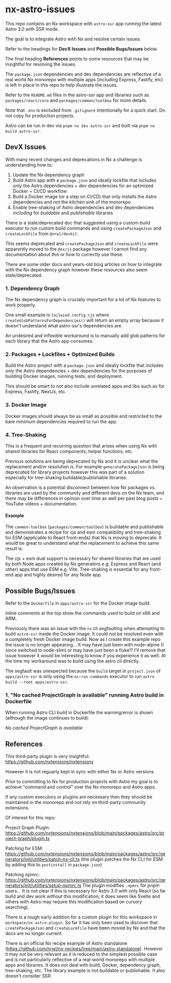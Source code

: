 # nx-astro-issues

This repo contains an Nx workspace with `astro-ssr` app running the latest Astro 3.0 with SSR mode.

The goal is to integrate Astro with Nx and resolve certain issues.

Refer to the headings for **DevX Issues** and **Possible Bugs/Issues** below.

The final heading **References** points to some resources that may be insightful for resolving the issues.

The `package.json` dependencies and dev dependencies are reflective of a real world Nx monorepo with multiple apps (including Express, Fastify, etc) is left in place in this repo to help illustrate the issues.

Refer to the `README.md` files in the astro-ssr app and libraries such as `packages/react/core` and `packages/common/toolbox` for more details.

Note that `.env` is excluded from `.gitignore` intentionally for a quick start. Do not copy for production projects.

Astro can be run in dev via `pnpm nx dev astro-ssr` and built via `pnpm nx build astro-ssr`.

## DevX Issues

With many recent changes and deprecations in Nx a challenge is understanding how to:

1. Update the Nx dependency graph
1. Build Astro app with a `package.json` and ideally lockfile that includes _only_ the Astro dependencies + dev dependencies for an optimized Docker + CI/CD workflow
1. Build a Docker image (or a step on CI/CD) that only installs the Astro dependencies and not the kitchen sink of the monorepo
1. Enable tree-shaking of Astro dependencies and dev dependencies _including_ for _buildable_ and _publishable_ libraries

There is a stale/deprecated doc that suggested using a custom build executor to run custom build commands and using `createPackageJson` and `createLockFile` from `@nrwl/devkit`.

This seems deprecated and `createPackageJson` and `createLockFile` were apparently moved to the `@nx/js` package however I cannot find any documentation about this or how to correctly use these.

There are some older docs and years-old blog articles on how to integrate with the Nx dependency graph however these resources also seem stale/deprecated.

### 1. Dependency Graph

The Nx dependency graph is crucially important for a lot of Nx features to work properly. 

One small example is `tailwind.config.cjs` where `createGlobPatternsForDependencies()` will return an empty array because it doesn't understand what astro-ssr's dependencies are.

An undesired and inflexible workaround is to manually add glob patterns for each library that the Astro app consumes.

### 2. Packages + Lockfiles + Optimized Builds

Build the Astro project with a `package.json` and ideally lockfile that includes _only_ the Astro dependencies + dev dependencies for the purposes of building Docker images, running tests, and deployment.

This should be smart to not also include unrelated apps and libs such as for Express, Fastify, NextJs, etc.

### 3. Docker Image

Docker images should always be as small as possible and restricted to the bare minimum dependencies required to run the app.

### 4. Tree-Shaking

This is a frequent and recurring question that arises when using Nx with shared libraries for React components, helper functions, etc.

Previous solutions are being deprecated by Nx and it is unclear what the replacement and/or resolution is. For example `generatePackageJson` is being deprecated for library projects however this was part of a solution especially for tree-shaking buildable/publishable libraries.

An observation is a potential disconnect between how Nx packages vs. libraries are used by the community and different devs on the Nx team, and there may be differences in opinion over time as well per past blog posts + YouTube videos + documentation.

#### Example 

The `common-toolbox` (`packages/common/toolbox`) is buildable and publishable and demonstrates a recipe for cjs and esm compatibility and tree-shaking for ESM (applicable to React front-ends) that Nx is moving to deprecate. It would be great to understand what the replacement to achieve this same result is.

The cjs + esm dual support is necessary for shared libraries that are used by both Node apps created by Nx generators e.g. Express and React (and other) apps that use ESM e.g. Vite. Tree-shaking is essential for any front-end app and highly desired for any Node app.

## Possible Bugs/Issues

Refer to the `Dockerfile` in `apps/astro-ssr` for the Docker image build.

Inline comments at the top show the commands used to build on x86 and ARM.

Previously there was an issue with the `nx` cli segfaulting when attempting to build `astro-ssr` inside the Docker image. It could not be resolved even with a completely fresh Docker image build. Now as I create this example repo the issue is no longer appearing... It may have just been with node-alpine (I since switched to node-slim) or may have just been a fluke!? I'll remove that issue however it would be interesting to know if you experience it as well. At the time my workaround was to build using the astro cli directly.

The segfault was unexpected because the `build` target in `project.json` of `apps/astro-ssr` is only using the `nx:run-commands` executor to run `astro build --root apps/astro-ssr`.

### 1. "No cached ProjectGraph is available" running Astro build in Dockerfile

When running Astro CLI build in Dockerfile the warning/error is shown (although the image continues to build):

_No cached ProjectGraph is available_

## References

This third-party plugin is very insightful: https://github.com/nxtensions/nxtensions

However it is not reguarly kept in sync with either Nx or Astro versions. 

Prior to committing to Nx for production projects with Astro my goal is to achieve "command and control" over the Nx monorepo and Astro apps.

If any custom executors or plugins are necessary then they should be maintained in the monorepo and not rely on third-party community extensions.

Of interest for this repo:

Project Graph Plugin:
https://github.com/nxtensions/nxtensions/blob/main/packages/astro/src/project-graph/plugin.ts

Patching for ESM:
https://github.com/nxtensions/nxtensions/blob/main/packages/astro/src/generators/init/utilities/patch-nx-cli.ts (the plugin patches the Nx CLI for ESM by adding this to `postinstall` in `package.json`)

Patching npmrc:
https://github.com/nxtensions/nxtensions/blob/main/packages/astro/src/generators/init/utilities/setup-npmrc.ts
The plugin modifies `.npmrc` for pnpm users... It is not clear if this is necessary for Astro 3.0 with only React (so far build and dev work without this modification; it does seem like Svelte and others with Astro may require this modification based on  cursory searching).

There is a rough early addition for a custom plugin for this workspace in `workspace/nx-astro-plugin`. So far it has only been used to discover that `createPackageJson` and `createLockFile` have been moved by Nx and that the docs are no longer current.

There is an official Nx recipe example of Astro standalone (https://github.com/nrwl/nx-recipes/tree/main/astro-standalone). However it may not be very relevant as it is reduced to the simplest possible case and is not particularly reflective of a real-world monorepo with multiple apps and libraries. It does not deal with build, Docker, dependency graph, tree-shaking, etc. The library example is not buildable or publishable. It also doesn't consider SSR.
